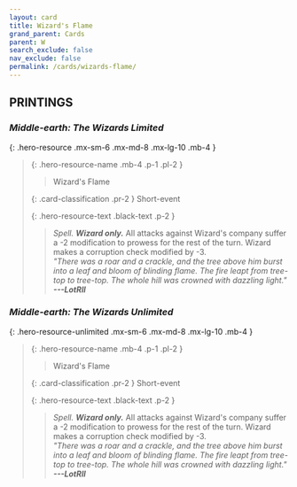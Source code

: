 ```yaml
---
layout: card
title: Wizard's Flame
grand_parent: Cards
parent: W
search_exclude: false
nav_exclude: false
permalink: /cards/wizards-flame/
---
```


## PRINTINGS


### _Middle-earth: The Wizards Limited_

{: .hero-resource .mx-sm-6 .mx-md-8 .mx-lg-10 .mb-4 }
> {: .hero-resource-name .mb-4 .p-1 .pl-2 }
> > <div class="card-mp"></div>
> > <div class="card-name">Wizard's Flame</div>
>
> {: .card-classification .pr-2 }
> Short-event
>
> {: .hero-resource-text .black-text .p-2 }
> > _Spell._ _**Wizard only.**_ All attacks against Wizard's company suffer a -2 modification to prowess for the rest of the turn. Wizard makes a corruption check modified by -3. <br>_"There was a roar and a crackle, and the tree above him burst into a leaf and bloom of blinding flame. The fire leapt from tree-top to tree-top. The whole hill was crowned with dazzling light."_ ***---&#65279;LotRII*** 
> 

### _Middle-earth: The Wizards Unlimited_

{: .hero-resource-unlimited .mx-sm-6 .mx-md-8 .mx-lg-10 .mb-4 }
> {: .hero-resource-name .mb-4 .p-1 .pl-2 }
> > <div class="card-mp"></div>
> > <div class="card-name">Wizard's Flame</div>
>
> {: .card-classification .pr-2 }
> Short-event
>
> {: .hero-resource-text .black-text .p-2 }
> > _Spell._ _**Wizard only.**_ All attacks against Wizard's company suffer a -2 modification to prowess for the rest of the turn. Wizard makes a corruption check modified by -3. <br>_"There was a roar and a crackle, and the tree above him burst into a leaf and bloom of blinding flame. The fire leapt from tree-top to tree-top. The whole hill was crowned with dazzling light."_ ***---&#65279;LotRII*** 
> 
